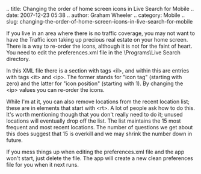 .. title: Changing the order of home screen icons in Live Search for Mobile
.. date: 2007-12-23 05:38
.. author: Graham Wheeler
.. category: Mobile
.. slug: changing-the-order-of-home-screen-icons-in-live-search-for-mobile

If you live in an area where there is no traffic coverage, you may not
want to have the Traffic icon taking up precious real estate on your
home screen. There is a way to re-order the icons, although it is not
for the faint of heart. You need to edit the preferences.xml file in the
\\Programs\\Live Search directory.

In this XML file there is a section with tags \<il\>, and within this
are entries with tags \<it\> and \<ip\>. The former stands for "icon
tag" (starting with zero) and the latter for "icon position" (starting
with 1). By changing the \<ip\> values you can re-order the icons.

While I'm at it, you can also remove locations from the recent location
list; these are in elements that start with \<rt\>. A lot of people ask
how to do this. It's worth mentioning though that you don't really need
to do it; unused locations will eventually drop off the list. The list
maintains the 15 most frequent and most recent locations. The number of
questions we get about this does suggest that 15 is overkill and we may
shrink the number down in future.

If you mess things up when editing the preferences.xml file and the app
won't start, just delete the file. The app will create a new clean
preferences file for you when it next runs.
